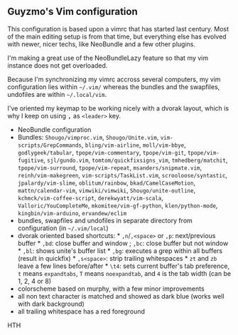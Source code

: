 
## Guyzmo's Vim configuration

This configuration is based upon a vimrc that has started last century. Most of the
main editing setup is from that time, but everything else has evolved with newer, nicer
techs, like NeoBundle and a few other plugins.

I'm making a great use of the NeoBundleLazy feature so that my vim instance does not
get overloaded.

Because I'm synchronizing my vimrc accross several computers, my vim configuration lies
within `~/.vim/` whereas the bundles and the swapfiles, undofiles are within `~/.local/vim`.

I've oriented my keymap to be working nicely with a dvorak layout, which is why I keep
on using <kbd>,</kbd> as `<leader>` key.

   * NeoBundle configuration
   * Bundles: `Shougo/vimproc.vim`, `Shougo/Unite.vim`, `vim-scripts/GrepCommands`, `bling/vim-airline`,
    `moll/vim-bbye`, `godlygeek/tabular`, `tpope/vim-commentary`, `tpope/vim-git`,
    `tpope/vim-fugitive`, `sjl/gundo.vim`, `tomtom/quickfixsigns_vim`, `tmhedberg/matchit`,
    `tpope/vim-surround`, `tpope/vim-repeat`, `msanders/snipmate.vim`, `reinh/vim-makegreen`,
    `vim-scripts/TaskList.vim`, `scrooloose/syntastic`, `jpalardy/vim-slime`, `oblitum/rainbow`,
    `bkad/CamelCaseMotion`, `mattn/calendar-vim`, `vimwiki/vimwiki`, `Shougo/unite-outline`,
    `kchmck/vim-coffee-script`, `derekwyatt/vim-scala`, `Valloric/YouCompleteMe`, `mkomitee/vim-gf-python`,
    `klen/python-mode`, `kingbin/vim-arduino`, `ervandew/eclim`
   * bundles, swapfiles and undofiles in separate directory from configuration (in `~/.vim/local`)
   * dvorak oriented <leader> based shortcuts:
    * `,n`/`,<space>` or `,p`: next/previous buffer
    * `,bd`: close buffer and window ; `,bc`: close buffer but not window
    * `,bl`: shows unite's buffer list
    * `,bg`: executes a grep within all buffers (result in quickfix)
    * `,s<space>`: strip trailing whitespaces
    * `zt` and `zb` leave a few lines before/after
    * `\t4`: sets current buffer's tab preference, `t` means `expandtabs`, `T` means `noexpandtab`, and `4` is the tab width (can be 1, 2, 4 or 8)
   * colorscheme based on murphy, with a few minor improvements
   * all non text character is matched and showed as dark blue (works well with dark background)
   * all trailing whitespace has a red foreground

HTH
